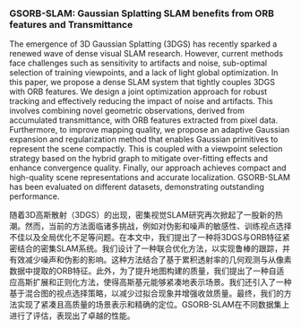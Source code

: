 ### GSORB-SLAM: Gaussian Splatting SLAM benefits from ORB features and Transmittance

The emergence of 3D Gaussian Splatting (3DGS) has recently sparked a renewed wave of dense visual SLAM research. However, current methods face challenges such as sensitivity to artifacts and noise, sub-optimal selection of training viewpoints, and a lack of light global optimization. In this paper, we propose a dense SLAM system that tightly couples 3DGS with ORB features. We design a joint optimization approach for robust tracking and effectively reducing the impact of noise and artifacts. This involves combining novel geometric observations, derived from accumulated transmittance, with ORB features extracted from pixel data. Furthermore, to improve mapping quality, we propose an adaptive Gaussian expansion and regularization method that enables Gaussian primitives to represent the scene compactly. This is coupled with a viewpoint selection strategy based on the hybrid graph to mitigate over-fitting effects and enhance convergence quality. Finally, our approach achieves compact and high-quality scene representations and accurate localization. GSORB-SLAM has been evaluated on different datasets, demonstrating outstanding performance.

随着3D高斯散射（3DGS）的出现，密集视觉SLAM研究再次掀起了一股新的热潮。然而，当前的方法面临诸多挑战，例如对伪影和噪声的敏感性、训练视点选择不佳以及全局优化不足等问题。在本文中，我们提出了一种将3DGS与ORB特征紧密结合的密集SLAM系统。我们设计了一种联合优化方法，以实现鲁棒的跟踪，并有效减少噪声和伪影的影响。这种方法结合了基于累积透射率的几何观测与从像素数据中提取的ORB特征。此外，为了提升地图构建的质量，我们提出了一种自适应高斯扩展和正则化方法，使得高斯基元能够紧凑地表示场景。我们还引入了一种基于混合图的视点选择策略，以减少过拟合现象并增强收敛质量。最终，我们的方法实现了紧凑且高质量的场景表示和精确的定位。GSORB-SLAM在不同数据集上进行了评估，表现出了卓越的性能。

